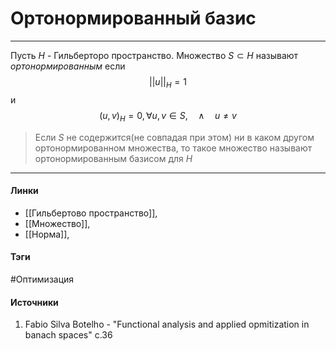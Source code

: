 # Ортонормированный базис
***
Пусть $H$ - Гильберторо пространство. Множество $S\subset H$  называют *ортонормированным* если
$$
||u||_{H}=1
$$
и
$$
(u,v)_{H}=0,\forall u,v\in S,\quad\land\quad u\ne v
$$
> Если $S$ не содержится(не совпадая при этом) ни в каком другом ортонормированном множества, то такое множество называют ортонормированным базисом для $H$
***
#### Линки
- [[Гильбертово пространство]],
- [[Множество]],
- [[Норма]],
#### Тэги
 #Оптимизация 
#### Источники
1. Fabio Silva Botelho - "Functional analysis and applied opmitization in banach spaces" c.36